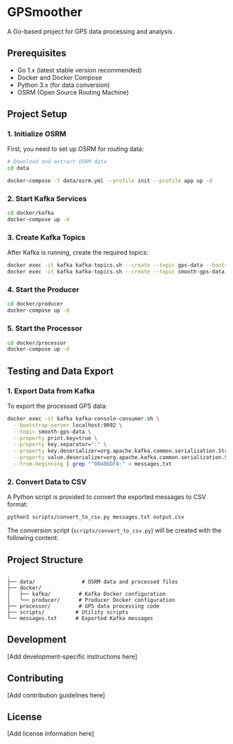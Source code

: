 # GPSmoother

A Go-based project for GPS data processing and analysis.

## Prerequisites

- Go 1.x (latest stable version recommended)
- Docker and Docker Compose
- Python 3.x (for data conversion)
- OSRM (Open Source Routing Machine)

## Project Setup

### 1. Initialize OSRM

First, you need to set up OSRM for routing data:

```bash
# Download and extract OSRM data
cd data

docker-compose -f data/osrm.yml --profile init --profile app up -d
```

### 2. Start Kafka Services

```bash
cd docker/kafka
docker-compose up -d
```

### 3. Create Kafka Topics

After Kafka is running, create the required topics:

```bash
docker exec -it kafka kafka-topics.sh --create --topic gps-data --bootstrap-server localhost:9092 --partitions 10 --replication-factor 1
docker exec -it kafka kafka-topics.sh --create --topic smooth-gps-data --bootstrap-server localhost:9092 --partitions 10 --replication-factor 1
```

### 4. Start the Producer

```bash
cd docker/producer
docker-compose up -d
```

### 5. Start the Processor

```bash
cd docker/processor
docker-compose up -d
```

## Testing and Data Export

### 1. Export Data from Kafka

To export the processed GPS data:

```bash
docker exec -it kafka kafka-console-consumer.sh \
  --bootstrap-server localhost:9092 \
  --topic smooth-gps-data \
  --property print.key=true \
  --property key.separator=":" \
  --property key.deserializer=org.apache.kafka.common.serialization.StringDeserializer \
  --property value.deserializer=org.apache.kafka.common.serialization.StringDeserializer \
  --from-beginning | grep "^0040EDF8:" > messages.txt
```

### 2. Convert Data to CSV

A Python script is provided to convert the exported messages to CSV format:

```bash
python3 scripts/convert_to_csv.py messages.txt output.csv
```

The conversion script (`scripts/convert_to_csv.py`) will be created with the following content:

## Project Structure

```
.
├── data/               # OSRM data and processed files
├── docker/
│   ├── kafka/         # Kafka Docker configuration
│   └── producer/      # Producer Docker configuration
├── processor/         # GPS data processing code
├── scripts/          # Utility scripts
└── messages.txt      # Exported Kafka messages
```

## Development

[Add development-specific instructions here]

## Contributing

[Add contribution guidelines here]

## License

[Add license information here]
